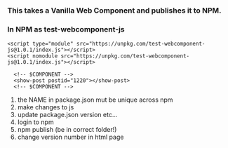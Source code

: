 ### This takes a Vanilla Web Component and publishes it to NPM.

### In NPM as test-webcomponent-js

```
<script type="module" src="https://unpkg.com/test-webcomponent-js@1.0.1/index.js"></script>
<script nomodule src="https://unpkg.com/test-webcomponent-js@1.0.1/index.js"></script>

  <!-- $COMPONENT -->
  <show-post postid="1220"></show-post>
  <!-- $COMPONENT -->

```

1. the NAME in package.json mut be unique across npm
2. make changes to js
3. update package.json version etc...
4. login to npm
5. npm publish (be in correct folder!)
6. change version number in html page
